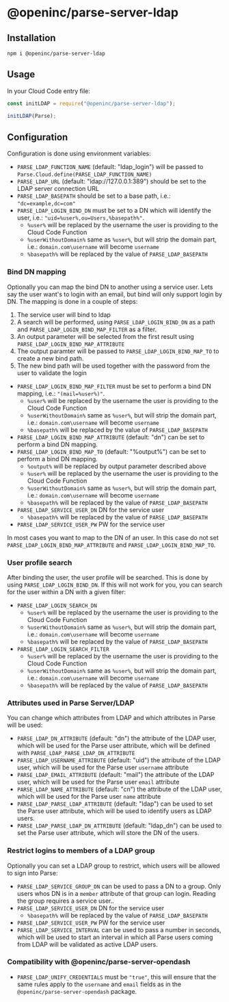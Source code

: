 # @openinc/parse-server-ldap

## Installation

```
npm i @openinc/parse-server-ldap
```

## Usage

In your Cloud Code entry file:

```js
const initLDAP = require("@openinc/parse-server-ldap");

initLDAP(Parse);
```

## Configuration

Configuration is done using environment variables:

- `PARSE_LDAP_FUNCTION_NAME` (default: "ldap_login") will be passed to `Parse.Cloud.define(PARSE_LDAP_FUNCTION_NAME)`
- `PARSE_LDAP_URL` (default: "ldap://127.0.0.1:389") should be set to the LDAP server connection URL
- `PARSE_LDAP_BASEPATH` should be set to a base path, i.e.: `"dc=example,dc=com"`
- `PARSE_LDAP_LOGIN_BIND_DN` must be set to a DN which will identify the user, i.e.: `"uid=%user%,ou=Users,%basepath%"`.
  - `%user%` will be replaced by the username the user is providing to the Cloud Code Function
  - `%userWithoutDomain%` same as `%user%`, but will strip the domain part, i.e.: `domain.com\username` will become `username`
  - `%basepath%` will be replaced by the value of `PARSE_LDAP_BASEPATH`

### Bind DN mapping

Optionally you can map the bind DN to another using a service user. Lets say the user want's to login with an email, but bind will only support login by DN. The mapping is done in a couple of steps:

1. The service user will bind to ldap
2. A search will be performed, using `PARSE_LDAP_LOGIN_BIND_DN` as a path and `PARSE_LDAP_LOGIN_BIND_MAP_FILTER` as a filter.
3. An output parameter will be selected from the first result using `PARSE_LDAP_LOGIN_BIND_MAP_ATTRIBUTE`
4. The output paramter will be passed to `PARSE_LDAP_LOGIN_BIND_MAP_TO` to create a new bind path.
5. The new bind path will be used together with the password from the user to validate the login

- `PARSE_LDAP_LOGIN_BIND_MAP_FILTER` must be set to perform a bind DN mapping, i.e.: `"(mail=%user%)"`.
  - `%user%` will be replaced by the username the user is providing to the Cloud Code Function
  - `%userWithoutDomain%` same as `%user%`, but will strip the domain part, i.e.: `domain.com\username` will become `username`
  - `%basepath%` will be replaced by the value of `PARSE_LDAP_BASEPATH`
- `PARSE_LDAP_LOGIN_BIND_MAP_ATTRIBUTE` (default: "dn") can be set to perform a bind DN mapping.
- `PARSE_LDAP_LOGIN_BIND_MAP_TO` (default: "%output%") can be set to perform a bind DN mapping.
  - `%output%` will be replaced by output parameter described above
  - `%user%` will be replaced by the username the user is providing to the Cloud Code Function
  - `%userWithoutDomain%` same as `%user%`, but will strip the domain part, i.e.: `domain.com\username` will become `username`
  - `%basepath%` will be replaced by the value of `PARSE_LDAP_BASEPATH`
- `PARSE_LDAP_SERVICE_USER_DN` DN for the service user
  - `%basepath%` will be replaced by the value of `PARSE_LDAP_BASEPATH`
- `PARSE_LDAP_SERVICE_USER_PW` PW for the service user

In most cases you want to map to the DN of an user. In this case do not set `PARSE_LDAP_LOGIN_BIND_MAP_ATTRIBUTE` and `PARSE_LDAP_LOGIN_BIND_MAP_TO`.

### User profile search

After binding the user, the user profile will be searched. This is done by using `PARSE_LDAP_LOGIN_BIND_DN`. If this will not work for you, you can search for the user within a DN with a given filter:

- `PARSE_LDAP_LOGIN_SEARCH_DN`
  - `%user%` will be replaced by the username the user is providing to the Cloud Code Function
  - `%userWithoutDomain%` same as `%user%`, but will strip the domain part, i.e.: `domain.com\username` will become `username`
  - `%basepath%` will be replaced by the value of `PARSE_LDAP_BASEPATH`
- `PARSE_LDAP_LOGIN_SEARCH_FILTER`
  - `%user%` will be replaced by the username the user is providing to the Cloud Code Function
  - `%userWithoutDomain%` same as `%user%`, but will strip the domain part, i.e.: `domain.com\username` will become `username`
  - `%basepath%` will be replaced by the value of `PARSE_LDAP_BASEPATH`

### Attributes used in Parse Server/LDAP

You can change which attributes from LDAP and which attributes in Parse will be used:

- `PARSE_LDAP_DN_ATTRIBUTE` (default: "dn") the attribute of the LDAP user, which will be used for the Parse user attribute, which will be defined with `PARSE_LDAP_PARSE_LDAP_DN_ATTRIBUTE`
- `PARSE_LDAP_USERNAME_ATTRIBUTE` (default: "uid") the attribute of the LDAP user, which will be used for the Parse user `username` attribute
- `PARSE_LDAP_EMAIL_ATTRIBUTE` (default: "mail") the attribute of the LDAP user, which will be used for the Parse user `email` attribute
- `PARSE_LDAP_NAME_ATTRIBUTE` (default: "cn") the attribute of the LDAP user, which will be used for the Parse user `name` attribute
- `PARSE_LDAP_PARSE_LDAP_ATTRIBUTE` (default: "ldap") can be used to set the Parse user attribute, which will be used to identify users as LDAP users.
- `PARSE_LDAP_PARSE_LDAP_DN_ATTRIBUTE` (default: "ldap_dn") can be used to set the Parse user attribute, which will store the DN of the users.

### Restrict logins to members of a LDAP group

Optionally you can set a LDAP group to restrict, which users will be allowed to sign into Parse:

- `PARSE_LDAP_SERVICE_GROUP_DN` can be used to pass a DN to a group. Only users whos DN is in a `member` attribute of that group can login. Reading the group requires a service user..
- `PARSE_LDAP_SERVICE_USER_DN` DN for the service user
  - `%basepath%` will be replaced by the value of `PARSE_LDAP_BASEPATH`
- `PARSE_LDAP_SERVICE_USER_PW` PW for the service user
- `PARSE_LDAP_SERVICE_INTERVAL` can be used to pass a number in seconds, which will be used to start an interval in which all Parse users coming from LDAP will be validated as active LDAP users.

### Compatibility with @openinc/parse-server-opendash

- `PARSE_LDAP_UNIFY_CREDENTIALS` must be `"true"`, this will ensure that the same rules apply to the `username` and `email` fields as in the `@openinc/parse-server-opendash` package.
